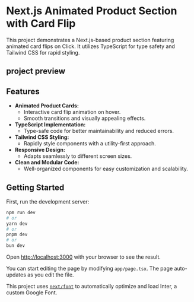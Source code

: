 # Next.js Animated Product Section with Card Flip

This project demonstrates a Next.js-based product section featuring animated card flips on Click. It utilizes TypeScript for type safety and Tailwind CSS for rapid styling.

## project preview

## Features

* **Animated Product Cards:**
    * Interactive card flip animation on hover.
    * Smooth transitions and visually appealing effects.
* **TypeScript Implementation:**
    * Type-safe code for better maintainability and reduced errors.
* **Tailwind CSS Styling:**
    * Rapidly style components with a utility-first approach.
* **Responsive Design:**
    * Adapts seamlessly to different screen sizes.
* **Clean and Modular Code:**
    * Well-organized components for easy customization and scalability.

## Getting Started

First, run the development server:

```bash
npm run dev
# or
yarn dev
# or
pnpm dev
# or
bun dev
```

Open [http://localhost:3000](http://localhost:3000) with your browser to see the result.

You can start editing the page by modifying `app/page.tsx`. The page auto-updates as you edit the file.

This project uses [`next/font`](https://nextjs.org/docs/basic-features/font-optimization) to automatically optimize and load Inter, a custom Google Font.